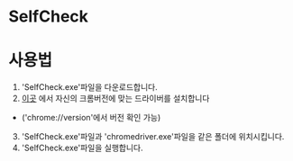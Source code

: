 # SelfCheck

# 사용법
1. 'SelfCheck.exe'파일을 다운로드합니다.
2. [이곳](https://chromedriver.chromium.org/downloads) 에서 자신의 크롬버전에 맞는 드라이버를 설치합니다
 - ('chrome://version'에서 버전 확인 가능)
3. 'SelfCheck.exe'파일과 'chromedriver.exe'파일을 같은 폴더에 위치시킵니다.
4. 'SelfCheck.exe'파일을 실행합니다.
